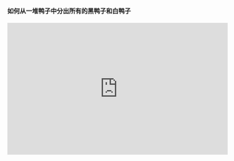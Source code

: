 #### 如何从一堆鸭子中分出所有的黑鸭子和白鸭子  
<iframe 
src="https://zeff163.github.io/stackedit-app-data/video-player.html?v=%E3%80%90%E8%A7%86%E9%A2%91%E3%80%91%E8%BF%99%E6%98%AF%E6%80%8E%E4%B9%88%E5%81%9A%E5%88%B0%E7%9A%84%E3%80%90%E5%85%A8%E5%A1%94%E6%9C%BA%E7%AE%B1%E5%90%A7%E3%80%91_%E7%99%BE%E5%BA%A6%E8%B4%B4%E5%90%A7.mp4" 
scrolling="no" 
border="0" 
frameborder="no" 
framespacing="0" 
allowfullscreen="true" 
height=300 
width=500> 
</iframe>




<!--stackedit_data:
eyJoaXN0b3J5IjpbLTIwNTA0NDY0MzUsMzgwMDg5NzYyLC0yMD
UwNDQ2NDM1LDE4ODg4ODc4MjQsMTA4MDc1MDE0MiwtMjEyNDky
NDY2OCwtMTk4OTU0NjA4OSw3Mzc1NzM4ODAsMjExMjcwMjQyMC
wtMTIzMjc2MjI3NCwyMTAwNTIzNzkyLDE5MzA2MDQxMzgsMTY0
NjIzNzE0Ml19
-->